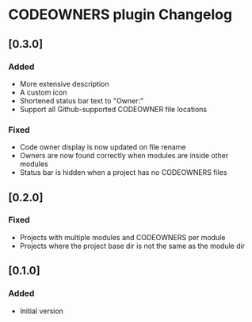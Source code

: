 # CODEOWNERS plugin Changelog

## [0.3.0]

### Added

- More extensive description
- A custom icon
- Shortened status bar text to "Owner:"
- Support all Github-supported CODEOWNER file locations

### Fixed

- Code owner display is now updated on file rename
- Owners are now found correctly when modules are inside other modules
- Status bar is hidden when a project has no CODEOWNERS files

## [0.2.0]

### Fixed

- Projects with multiple modules and CODEOWNERS per module
- Projects where the project base dir is not the same as the module dir

## [0.1.0]

### Added
- Initial version